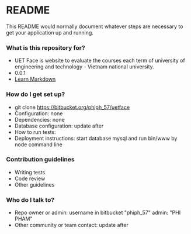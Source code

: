 # README #

This README would normally document whatever steps are necessary to get your application up and running.

### What is this repository for? ###

* UET Face is website to evaluate the courses each term of university of engineering and technology - Vietnam national university.
* 0.0.1
* [Learn Markdown](https://bitbucket.org/phiph_57/uetface)

### How do I get set up? ###

* git clone https://bitbucket.org/phiph_57/uetface
* Configuration: none
* Dependencies: none
* Database configuration: update after
* How to run tests: 
* Deployment instructions: start database mysql and run bin/www by node command line

### Contribution guidelines ###

* Writing tests
* Code review
* Other guidelines

### Who do I talk to? ###

* Repo owner or admin: 
username in bitbucket "phiph_57"
admin: "PHI PHAM"
* Other community or team contact:
update after